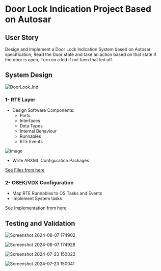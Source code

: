 # Door Lock Indication Project Based on Autosar

## User Story 
Design and Implement a Door Lock Indication System based on Autosar specification, Read the Door state and take an action based on that state
if the door is open, Turn on a led if not tuen that led off.

## System Design

![DoorLook_Ind](https://github.com/user-attachments/assets/7038862c-1c98-4880-93b5-1c230d8646eb)

### 1- RTE Layer
* Design Software Components:
  * Ports
  * Interfaces
  * Data Types
  * Internal Behaviour
  * Runnables
  * RTE Events
    
![image](https://github.com/user-attachments/assets/d94e6d4d-88e8-44c3-b9d8-4a8d472be02c)

* Write ARXML Configuration Packages
  
[See Files from here](https://github.com/MohamedBadr552002/AutoSar/tree/main/Projects/AUTOSAR_Door_Lock_Project/AUTOSAR%20ARXML%20Packages)

### 2- OSEK/VDX Configuration
* Map RTE Runnables to OS Tasks and Events
* Implement System tasks

[See Implementation from here](https://github.com/MohamedBadr552002/AutoSar/tree/main/Projects/AUTOSAR_Door_Lock_Project/Code_Implementation/OS_DoorLock_Project/AUTOSAR_implementation)

## Testing and Validation

![Screenshot 2024-08-07 174902](https://github.com/user-attachments/assets/a1376d61-a65a-4da1-b521-4de8c3e817f2)

![Screenshot 2024-08-07 174928](https://github.com/user-attachments/assets/b24ee173-4910-40a6-bf41-af82a1b31035)

![Screenshot 2024-07-23 150023](https://github.com/user-attachments/assets/1741ca2d-5222-413e-b59c-c96aab5dcd36)

![Screenshot 2024-07-23 150041](https://github.com/user-attachments/assets/5b07a07e-d63f-447b-bdb8-e1ed4e070dda)


